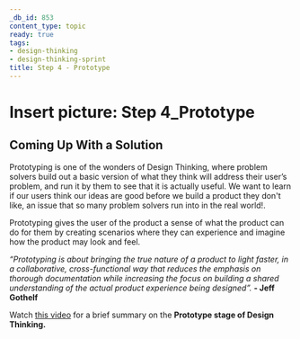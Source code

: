 ```yaml
---
_db_id: 853
content_type: topic
ready: true
tags:
- design-thinking
- design-thinking-sprint
title: Step 4 - Prototype
---
```

# Insert picture: Step 4_Prototype

## Coming Up With a Solution
Prototyping is one of the wonders of Design Thinking, where problem solvers build out a basic version of what they think will address their user’s problem, and run it by them to see that it is actually useful. We want to learn if our users think our ideas are good before we build a product they don't like, an issue that so many problem solvers run into in the real world!. 

Prototyping gives the user of the product a sense of what the product can do for them by creating scenarios where they can experience and imagine how the product may look and feel.

*“Prototyping is about bringing the true nature of a product to light faster, in a collaborative, cross-functional way that reduces the emphasis on thorough documentation while increasing the focus on building a shared understanding of the actual product experience being designed”.* **- Jeff Gothelf**

Watch [this video](https://www.youtube.com/watch?v=Q4MzT2MEDHA) for a brief summary on the **Prototype stage of Design Thinking.** 

